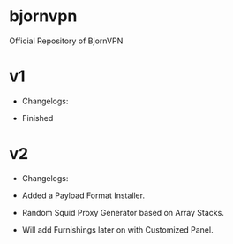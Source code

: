 # bjornvpn
Official Repository of BjornVPN

# v1

* Changelogs:


* Finished


# v2

* Changelogs:


* Added a Payload Format Installer.

* Random Squid Proxy Generator based on Array Stacks.

* Will add Furnishings later on with Customized Panel.
